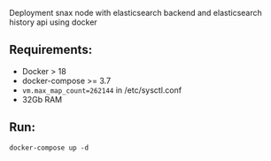 Deployment snax node with elasticsearch backend and elasticsearch history api using docker

## Requirements:
* Docker > 18
* docker-compose >= 3.7
* `vm.max_map_count=262144` in /etc/sysctl.conf
* 32Gb RAM

## Run:

`docker-compose up -d`
